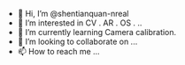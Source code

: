 - 👋 Hi, I’m @shentianquan-nreal
- 👀 I’m interested in CV . AR . OS . ..
- 🌱 I’m currently learning Camera calibration.
- 💞️ I’m looking to collaborate on ...
- 📫 How to reach me ...

<!---
shentianquan-nreal/shentianquan-nreal is a ✨ special ✨ repository because its `README.md` (this file) appears on your GitHub profile.
You can click the Preview link to take a look at your changes.
--->
